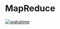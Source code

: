 # MapReduce

[![wakatime](https://wakatime.com/badge/user/efb4fc44-7e85-40bc-a691-86644bbc5864/project/d62567ce-07f6-4d7b-acec-3178e0150fb9.svg)](https://wakatime.com/badge/user/efb4fc44-7e85-40bc-a691-86644bbc5864/project/d62567ce-07f6-4d7b-acec-3178e0150fb9)
